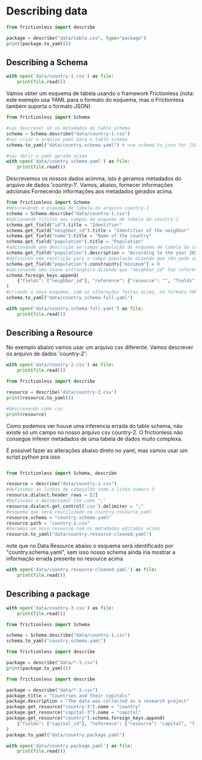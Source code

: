 # Describing data

```python script
from frictionless import describe

package = describe("data/table.csv", type="package")
print(package.to_yaml())
```

## Describing a Schema

```python script
with open('data/country-1.csv') as file:
    print(file.read())
```

Vamos obter um esquema de tabela usando o framework Frictionless (nota: este exemplo usa YAML para o formato do esquema, mas o Frictionless também suporta o formato JSON):

```python script
from frictionless import Schema

#vai descrever só os metadados do table schema
schema = Schema.describe("data/country-1.csv")
#vai criar o arquivo yaml para o table schema
schema.to_yaml("data/country.schema.yaml") # use schema.to_json for JSON
```

```python script
#vai abrir o yaml gerado acima
with open('data/country.schema.yaml') as file:
    print(file.read())
```

Descrevemos os nossos dados acimma, isto é geramos metadados do arquivo de dados 'country-1'. Vamos, abaixo, fornecer informações adcionais Fornecendo informações aos metadados gerados acima.

```python script
from frictionless import Schema
#descrevendo o esquema de tabela do arquivo country-1
schema = Schema.describe("data/country-1.csv")
#adcionando titulos aos campos do esquema de tabela do country-1
schema.get_field("id").title = "Identifier"
schema.get_field("neighbor_id").title = "Identifier of the neighbor"
schema.get_field("name").title = "Name of the country"
schema.get_field("population").title = "Population"
#adcionando uma descrição ao campo população do esquema de tabela do country-1
schema.get_field("population").description = "According to the year 2020's data"
#definindo uma restrição para o campo população dizendo que não pode ser menor que 0
schema.get_field("population").constraints["minimum"] = 0
#adcionando uma chave estrangeira dizendo que "neighbor_id" faz referência ao campo id e ambos estão no mesmo resource
schema.foreign_keys.append(
    {"fields": ["neighbor_id"], "reference": {"resource": "", "fields": ["id"]}}
)
#criando o novo esquema, com as alterações feitas acima, no formato YAML
schema.to_yaml("data/country.schema-full.yaml")

```

```python script
with open('data/country.schema-full.yaml') as file:
    print(file.read())

```

## Describing a Resource

No exemplo abaixo vamos usar um arquivo csv diferente. Vamos descrever os arquivo de dados 'country-2':

```python script
with open('data/country-2.csv') as file:
    print(file.read())
```

```python script
from frictionless import describe

resource = describe('data/country-2.csv')
print(resource.to_yaml())

#descrevendo como csv
print(resource)
```

Como podemos ver houve uma inferencia errada do table schema, não existe só um campo no nosso arquivo csv country-2. O frictionless não consegue infereir metadados de uma tabela de dados muito complexa.

É possível fazer as alterações abaixo direto no yaml, mas vamos usar um script python pra isso

```python script

from frictionless import Schema, describe

resource = describe("data/country-2.csv")
#definimos as linhas de cabeçalho como a linha número 2
resource.dialect.header_rows = [2]
#Definimos o delimitador CSV como ";"
resource.dialect.get_control('csv').delimiter = ";"
#esquema que será reutilizado no country.resource.yaml
resource.schema = "country.schema.yaml"
resource.path = "country-2.csv"
#Geramos um novo resource com os metadados editados acima 
resource.to_yaml("data/country.resource-cleaned.yaml")

```

note que no Data Resource abaixo o esquema será identificado por "country.schema.yaml", sem isso nosso schema ainda iria mostrar a informação errada presente no resource acima

```python script
with open('data/country.resource-cleaned.yaml') as file:
    print(file.read())

```

## Describing a package

```python script
with open('data/country-3.csv') as file:
    print(file.read())

```

```python script
from frictionless import Schema

schema = Schema.describe("data/country-1.csv")
schema.to_yaml("country.schema.yaml")

```

```python script
from frictionless import describe

package = describe("data/*-3.csv")
print(package.to_yaml())

```

```python script
from frictionless import describe

package = describe("data/*-3.csv")
package.title = "Countries and their capitals"
package.description = "The data was collected as a research project"
package.get_resource("country-3").name = "country"
package.get_resource("capital-3").name = "capital"
package.get_resource("country").schema.foreign_keys.append(
    {"fields": ["capital_id"], "reference": {"resource": "capital", "fields": ["id"]}}
)
package.to_yaml("data/country.package.yaml")
```

```python script
with open('data/country.package.yaml') as file:
    print(file.read())
```

```python script
```
